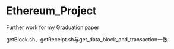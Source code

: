 # Ethereum_Project
Further work for my Graduation paper

getBlock.sh、getReceipt.sh与get_data_block_and_transaction一致